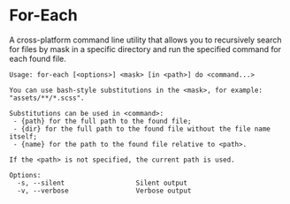 # For-Each

A cross-platform command line utility that allows you to recursively search for files by mask in a specific directory and run the specified command for each found file.

```
Usage: for-each [<options>] <mask> [in <path>] do <command...>

You can use bash-style substitutions in the <mask>, for example: "assets/**/*.scss".

Substitutions can be used in <command>:
 - {path} for the full path to the found file;
 - {dir} for the full path to the found file without the file name itself;
 - {name} for the path to the found file relative to <path>.

If the <path> is not specified, the current path is used.

Options:
  -s, --silent                  Silent output
  -v, --verbose                 Verbose output
```

